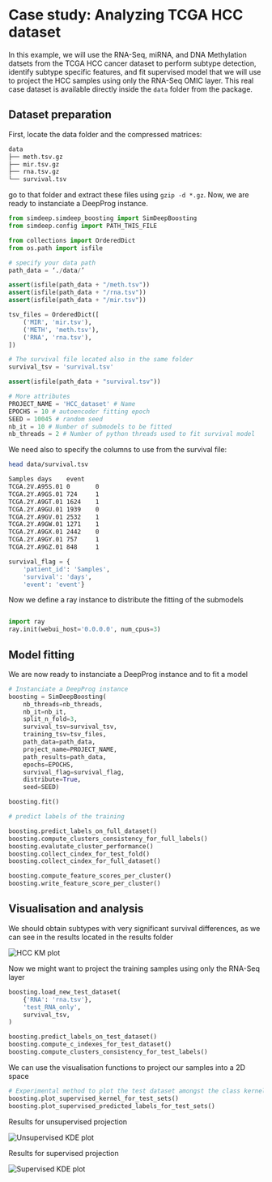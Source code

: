 # Case study: Analyzing TCGA HCC dataset

In this example, we will use the RNA-Seq, miRNA, and DNA Methylation datsets from the TCGA HCC cancer dataset to perform subtype detection, identify subtype specific features, and fit supervised model that we will use to project the HCC samples using only the RNA-Seq OMIC layer. This real case dataset is available directly inside the `data` folder from the package.

## Dataset preparation

First, locate the data folder and the compressed matrices:

```bash
data
├── meth.tsv.gz
├── mir.tsv.gz
├── rna.tsv.gz
└── survival.tsv
```

go to that folder and extract these files using `gzip -d *.gz`. Now, we are ready to instanciate a DeepProg instance.

```python
from simdeep.simdeep_boosting import SimDeepBoosting
from simdeep.config import PATH_THIS_FILE

from collections import OrderedDict
from os.path import isfile

# specify your data path
path_data = ‘./data/’

assert(isfile(path_data + "/meth.tsv"))
assert(isfile(path_data + "/rna.tsv"))
assert(isfile(path_data + "/mir.tsv"))

tsv_files = OrderedDict([
    ('MIR', 'mir.tsv'),
    ('METH', 'meth.tsv'),
    ('RNA', 'rna.tsv'),
])

# The survival file located also in the same folder
survival_tsv = 'survival.tsv'

assert(isfile(path_data + "survival.tsv"))

# More attributes
PROJECT_NAME = 'HCC_dataset' # Name
EPOCHS = 10 # autoencoder fitting epoch
SEED = 10045 # random seed
nb_it = 10 # Number of submodels to be fitted
nb_threads = 2 # Number of python threads used to fit survival model
```

We need also to specify the columns to use from the survival file:

```bash
head data/survival.tsv

Samples days    event
TCGA.2V.A95S.01 0       0
TCGA.2Y.A9GS.01 724     1
TCGA.2Y.A9GT.01 1624    1
TCGA.2Y.A9GU.01 1939    0
TCGA.2Y.A9GV.01 2532    1
TCGA.2Y.A9GW.01 1271    1
TCGA.2Y.A9GX.01 2442    0
TCGA.2Y.A9GY.01 757     1
TCGA.2Y.A9GZ.01 848     1

```

```python
survival_flag = {
    'patient_id': 'Samples',
    'survival': 'days',
    'event': 'event'}
```

Now we define a ray instance to distribute the fitting of the submodels
```python

import ray
ray.init(webui_host='0.0.0.0', num_cpus=3)
```

## Model fitting

We are now ready to instanciate a DeepProg instance and to fit a model

```python
# Instanciate a DeepProg instance
boosting = SimDeepBoosting(
    nb_threads=nb_threads,
    nb_it=nb_it,
    split_n_fold=3,
    survival_tsv=survival_tsv,
    training_tsv=tsv_files,
    path_data=path_data,
    project_name=PROJECT_NAME,
    path_results=path_data,
    epochs=EPOCHS,
    survival_flag=survival_flag,
    distribute=True,
    seed=SEED)

boosting.fit()

# predict labels of the training

boosting.predict_labels_on_full_dataset()
boosting.compute_clusters_consistency_for_full_labels()
boosting.evalutate_cluster_performance()
boosting.collect_cindex_for_test_fold()
boosting.collect_cindex_for_full_dataset()

boosting.compute_feature_scores_per_cluster()
boosting.write_feature_score_per_cluster()
```

## Visualisation and analysis

We should obtain subtypes with very significant survival differences, as we can see in the results located in the results folder

![HCC KM plot](./img/HCC_dataset_KM_plot_boosting_full.png)

Now we might want to project the training samples using only the RNA-Seq layer

```python
boosting.load_new_test_dataset(
    {'RNA': 'rna.tsv'},
    'test_RNA_only',
    survival_tsv,
)

boosting.predict_labels_on_test_dataset()
boosting.compute_c_indexes_for_test_dataset()
boosting.compute_clusters_consistency_for_test_labels()
```

We can use the visualisation functions to project our samples into a 2D space

```python
# Experimental method to plot the test dataset amongst the class kernel densities
boosting.plot_supervised_kernel_for_test_sets()
boosting.plot_supervised_predicted_labels_for_test_sets()
```
Results for unsupervised projection

![Unsupervised KDE plot](./img/HCC_dataset_KM_plot_boosting_full_kde_unsupervised.png)

Results for supervised projection

![Supervised KDE plot](./img/HCC_dataset_KM_plot_boosting_full_kde_supervised.png)
